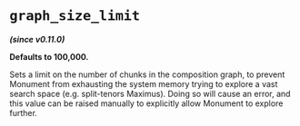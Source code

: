 # `graph_size_limit`

**_(since v0.11.0)_**

**Defaults to 100,000.**

Sets a limit on the number of chunks in the composition graph, to prevent Monument from exhausting
the system memory trying to explore a vast search space (e.g. split-tenors Maximus).  Doing so will
cause an error, and this value can be raised manually to explicitly allow Monument to explore
further.
